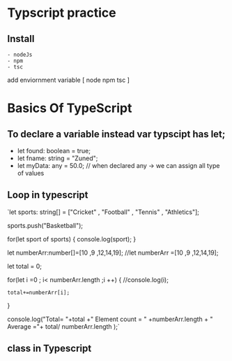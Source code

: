 # Typscript practice

## Install
    - nodeJs
    - npm
    - tsc 
 add enviornment variable  [ node npm tsc ]


# Basics Of TypeScript
## To declare a variable instead var typscipt has let;
   - let found: boolean = true;
   - let fname: string = "Zuned";
   - let myData: any = 50.0; // when declared any -> we can assign all type of values 
## Loop in typescript

`let sports: string[] = ["Cricket" , "Football" , "Tennis" , "Athletics"];

sports.push("Basketball");

for(let sport of sports)
{
  console.log(sport);
}

let numberArr:number[]=[10 ,9 ,12,14,19];
//let numberArr =[10 ,9 ,12,14,19];

let total = 0;

for(let i =0 ; i< numberArr.length ;i ++)
{
	//console.log(i);
	
	total+=numberArr[i];
}

console.log("Total= "+total +" Element count = " +numberArr.length + " Average ="+ total/ numberArr.length );`
   
## class in Typescript
